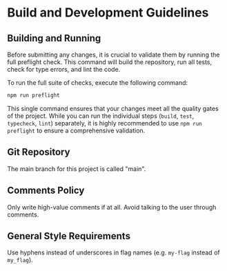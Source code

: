 # Build and Development Guidelines

## Building and Running

Before submitting any changes, it is crucial to validate them by running the full preflight check. This command will build the repository, run all tests, check for type errors, and lint the code.

To run the full suite of checks, execute the following command:

```bash
npm run preflight
```

This single command ensures that your changes meet all the quality gates of the project. While you can run the individual steps (`build`, `test`, `typecheck`, `lint`) separately, it is highly recommended to use `npm run preflight` to ensure a comprehensive validation.

## Git Repository

The main branch for this project is called "main".

## Comments Policy

Only write high-value comments if at all. Avoid talking to the user through comments.

## General Style Requirements

Use hyphens instead of underscores in flag names (e.g. `my-flag` instead of `my_flag`).